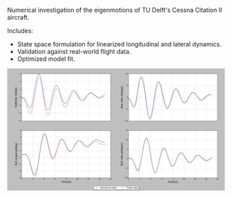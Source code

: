 Numerical investigation of the eigenmotions of TU Delft's Cessna Citation II aircraft.

Includes:
  - State space formulation for linearized longitudinal and lateral dynamics.
  - Validation against real-world flight data.
  - Optimized model fit.
  
![Alt text](figures/optimized/opt_dutch.jpeg)
